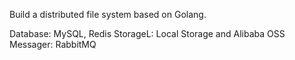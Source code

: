 Build a distributed file system based on Golang.

Database: MySQL, Redis
StorageL: Local Storage and Alibaba OSS
Messager: RabbitMQ



